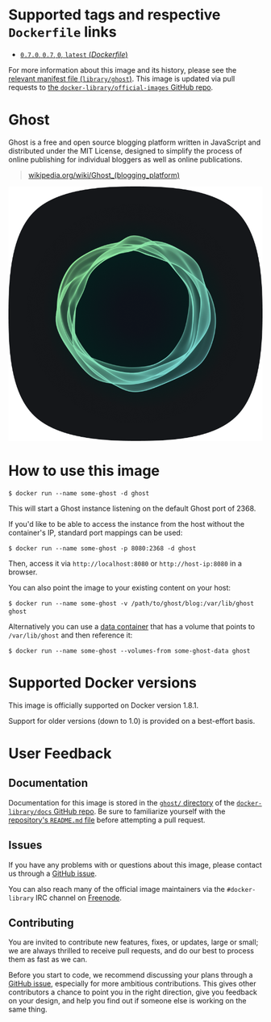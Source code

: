 # Supported tags and respective `Dockerfile` links

-	[`0.7.0`, `0.7`, `0`, `latest` (*Dockerfile*)](https://github.com/docker-library/ghost/blob/6eb29f459dd267495c642c3e541bfd7f376150c6/Dockerfile)

For more information about this image and its history, please see the [relevant manifest file (`library/ghost`)](https://github.com/docker-library/official-images/blob/master/library/ghost). This image is updated via pull requests to [the `docker-library/official-images` GitHub repo](https://github.com/docker-library/official-images).

# Ghost

Ghost is a free and open source blogging platform written in JavaScript and distributed under the MIT License, designed to simplify the process of online publishing for individual bloggers as well as online publications.

> [wikipedia.org/wiki/Ghost_(blogging_platform)](http://en.wikipedia.org/wiki/Ghost_%28blogging_platform%29)

![logo](https://raw.githubusercontent.com/docker-library/docs/master/ghost/logo.png)

# How to use this image

```console
$ docker run --name some-ghost -d ghost
```

This will start a Ghost instance listening on the default Ghost port of 2368.

If you'd like to be able to access the instance from the host without the container's IP, standard port mappings can be used:

```console
$ docker run --name some-ghost -p 8080:2368 -d ghost
```

Then, access it via `http://localhost:8080` or `http://host-ip:8080` in a browser.

You can also point the image to your existing content on your host:

```console
$ docker run --name some-ghost -v /path/to/ghost/blog:/var/lib/ghost ghost
```

Alternatively you can use a [data container](http://docs.docker.com/userguide/dockervolumes/) that has a volume that points to `/var/lib/ghost` and then reference it:

```console
$ docker run --name some-ghost --volumes-from some-ghost-data ghost
```

# Supported Docker versions

This image is officially supported on Docker version 1.8.1.

Support for older versions (down to 1.0) is provided on a best-effort basis.

# User Feedback

## Documentation

Documentation for this image is stored in the [`ghost/` directory](https://github.com/docker-library/docs/tree/master/ghost) of the [`docker-library/docs` GitHub repo](https://github.com/docker-library/docs). Be sure to familiarize yourself with the [repository's `README.md` file](https://github.com/docker-library/docs/blob/master/README.md) before attempting a pull request.

## Issues

If you have any problems with or questions about this image, please contact us through a [GitHub issue](https://github.com/docker-library/ghost/issues).

You can also reach many of the official image maintainers via the `#docker-library` IRC channel on [Freenode](https://freenode.net).

## Contributing

You are invited to contribute new features, fixes, or updates, large or small; we are always thrilled to receive pull requests, and do our best to process them as fast as we can.

Before you start to code, we recommend discussing your plans through a [GitHub issue](https://github.com/docker-library/ghost/issues), especially for more ambitious contributions. This gives other contributors a chance to point you in the right direction, give you feedback on your design, and help you find out if someone else is working on the same thing.
